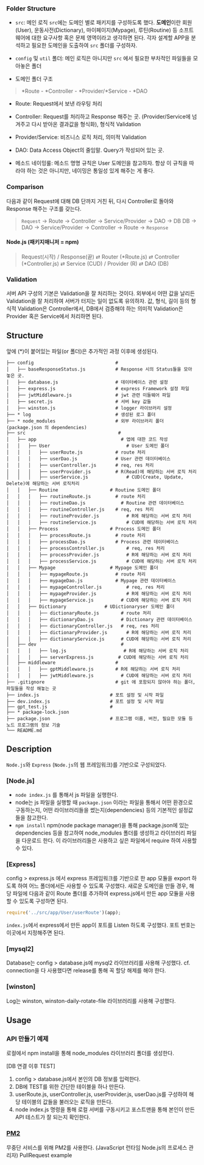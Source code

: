### Folder Structure
- `src`: 메인 로직 
  `src`에는 도메인 별로 패키지를 구성하도록 했다. **도메인**이란 회원(User), 운동사전(Dictionary), 마이페이지(Mypage), 루틴(Routine) 등 소프트웨어에 대한 요구사항 혹은 문제 영역이라고 생각하면 된다. 각자 설계할 APP을 분석하고 필요한 도메인을 도출하여 `src` 폴더를 구성하자.
- `config` 및 `util` 폴더: 메인 로직은 아니지만 `src` 에서 필요한 부차적인 파일들을 모아놓은 폴더

- 도메인 폴더 구조
> *Route - *Controller - *Provider/*Service - *DAO
  
- Route: Request에서 보낸 라우팅 처리
- Controller: Request를 처리하고 Response 해주는 곳. (Provider/Service에 넘겨주고 다시 받아온       결과값을 형식화), 형식적 Validation
- Provider/Service: 비즈니스 로직 처리, 의미적 Validation
- DAO: Data Access Object의 줄임말. Query가 작성되어 있는 곳. 

- 메소드 네이밍룰:
  메소드 명명 규칙은 User 도메인을 참고하자. 항상 이 규칙을 따라야 하는 것은 아니지만, 네이밍은 통일성 있게 해주는 게 좋다.
  

### Comparison
다음과 같이 Request에 대해 DB 단까지 거친 뒤, 다시 Controller로 돌아와 Response 해주는 구조를 갖는다.
> `Request` -> Route -> Controller -> Service/Provider -> DAO -> DB
> DB -> DAO -> Service/Provider -> Controller -> Route -> `Response`

#### Node.js (패키지매니저 = npm)
> Request(시작) / Response(끝)  ⇄ Router (*Route.js) ⇄ Controller (*Controller.js) ⇄ Service (CUD) / Provider (R) ⇄ DAO (DB)
 
### Validation
서버 API 구성의 기본은 Validation을 잘 처리하는 것이다. 외부에서 어떤 값을 날리든 Validation을 잘 처리하여 서버가 터지는 일이 없도록 유의하자.
값, 형식, 길이 등의 형식적 Validation은 Controller에서,
DB에서 검증해야 하는 의미적 Validation은 Provider 혹은 Service에서 처리하면 된다.

## Structure
앞에 (*)이 붙어있는 파일(or 폴더)은 추가적인 과정 이후에 생성된다.
```
├── config                              #
│   ├── baseResponseStatus.js           # Response 시의 Status들을 모아 놓은 곳. 
│   ├── database.js                     # 데이터베이스 관련 설정
│   ├── express.js                      # express Framework 설정 파일
│   ├── jwtMiddleware.js                # jwt 관련 미들웨어 파일
│   ├── secret.js                       # 서버 key 값들 
│   ├── winston.js                      # logger 라이브러리 설정
├── * log                               # 생성된 로그 폴더
├── * node_modules                    	# 외부 라이브러리 폴더 (package.json 의 dependencies)
├── src                     			 # 
│   ├── app              			      # 앱에 대한 코드 작성
│ 	│   ├── User            		      	# User 도메인 폴더
│   │ 	│   ├── userRoute.js            # route 처리
│   │ 	│   ├── userDao.js            	# User 관련 데이터베이스
│ 	│ 	│   ├── userController.js 	  	# req, res 처리
│ 	│ 	│   ├── userProvider.js   	  	# R(Read)에 해당하는 서버 로직 처리
│ 	│ 	│   ├── userService.js   		    # CUD(Create, Update, Delete)에 해당하는 서버 로직처리  
│ 	│   ├── Routine            		  # Routine 도메인 폴더
│   │ 	│   ├── routineRoute.js         # route 처리
│   │ 	│   ├── routineDao.js        	  # Routine 관련 데이터베이스
│ 	│ 	│   ├── routineController.js  	# req, res 처리
│ 	│ 	│   ├── routineProvider.js   		# R에 해당하는 서버 로직 처리
│ 	│ 	│   ├── routineService.js   		# CUD에 해당하는 서버 로직 처리  
│ 	│   ├── Process            		  # Process 도메인 폴더
│   │ 	│   ├── processRoute.js         # route 처리
│   │ 	│   ├── processDao.js          	# Process 관련 데이터베이스
│ 	│ 	│   ├── processController.js 		# req, res 처리
│ 	│ 	│   ├── processProvider.js   		# R에 해당하는 서버 로직 처리
│ 	│ 	│   ├── processService.js   		# CUD에 해당하는 서버 로직 처리  
│ 	│   ├── Mypage            		  # Mypage 도메인 폴더
│   │ 	│   ├── mypageRoute.js          # route 처리
│   │ 	│   ├── mypageDao.js          	# Mypage 관련 데이터베이스
│ 	│ 	│   ├── mypageController.js 		# req, res 처리
│ 	│ 	│   ├── mypageProvider.js   		# R에 해당하는 서버 로직 처리
│ 	│ 	│   ├── mypageService.js   		  # CUD에 해당하는 서버 로직 처리  
│ 	│   ├── Dictionary              # UDictionaryser 도메인 폴더
│   │ 	│   ├── dictionaryRoute.js        # route 처리
│   │ 	│   ├── dictionaryDao.js      	  # Dictionary 관련 데이터베이스
│ 	│ 	│   ├── dictionaryController.js   # req, res 처리
│ 	│ 	│   ├── dictionaryProvider.js   	# R에 해당하는 서버 로직 처리
│ 	│ 	│   ├── dictionaryService.js   	  # CUD에 해당하는 서버 로직 처리   
│   ├── dev              			      # 
│ 	│ 	│   ├── log.js   	               # R에 해당하는 서버 로직 처리
│ 	│ 	│   ├── serverExpress.js   	     # CUD에 해당하는 서버 로직 처리 
│   ├── middleware              		# 
│ 	│ 	│   ├── gptMiddleware.js       	# R에 해당하는 서버 로직 처리
│ 	│ 	│   ├── jwtMiddleware.js     	  # CUD에 해당하는 서버 로직 처리 
├── .gitignore                     		# git 에 포함되지 않아야 하는 폴더, 파일들을 작성 해놓는 곳
├── index.js                          # 포트 설정 및 시작 파일    
├── dev.index.js                      # 포트 설정 및 시작 파일    
├── gpt_test.js                       #     
├── * package-lock.json              	 
├── package.json                      # 프로그램 이름, 버전, 필요한 모듈 등 노드 프로그램의 정보 기술
└── README.md
```
## Description
`Node.js`와 `Express` (`Node.js`의 웹 프레임워크)를 기반으로 구성되었다. 

### [Node.js]
-  `node index.js` 를 통해서 js 파일을 실행한다.
-  node는 js 파일을 실행할 때 `package.json` 이라는 파일을 통해서 어떤 환경으로 구동하는지, 어떤 라이브러리들을 썼는지(dependencies) 등의 기본적인 설정값 들을 참고한다.
- `npm install` npm(node package manager)을 통해 package.json에 있는 dependencies 등을 참고하여 node_modules 폴더를 생성하고 라이브러리 파일을 다운로드 한다. 이 라이브러리들은 사용하고 싶은 파일에서 require 하여 사용할 수 있다.

### [Express]
config > express.js 에서 express 프레임워크를 기반으로 한 app 모듈을 export 하도록 하여 어느 폴더에서든 사용할 수 있도록 구성했다.
새로운 도메인을 만들 경우, 해당 파일에 다음과 같이 Route 폴더를 추가하여 express.js에서 만든 app 모듈을 사용할 수 있도록 구성하면 된다.    
```javascript
require('../src/app/User/userRoute')(app);
```
`index.js`에서 express에서 만든 app이 포트를 Listen 하도록 구성했다. 포트 번호는 이곳에서 지정해주면 된다. 

### [mysql2]
Database는 config > database.js에 mysql2 라이브러리를 사용해 구성했다.
cf. connection을 다 사용했다면 release를 통해 꼭 할당 해제를 해야 한다.

### [winston]
Log는 winston, winston-daily-rotate-file 라이브러리를 사용해 구성했다.

## Usage

### API 만들기 예제
로컬에서 npm install을 통해 node_modules 라이브러리 폴더를 생성한다.

[DB 연결 이후 TEST]
1. config > database.js에서 본인의 DB 정보를 입력한다.
2. DB에 TEST를 위한 간단한 테이블을 하나 만든다.   
3. userRoute.js, userController.js, userProvider.js, userDao.js를 구성하여 해당 테이블의 값들을 불러오는 로직을 만든다.
4. node index.js 명령을 통해 로컬 서버를 구동시키고 포스트맨을 통해 본인이 만든 API 테스트가 잘 되는지 확인한다.

### [PM2](https://pm2.keymetrics.io/)
무중단 서비스를 위해 PM2를 사용한다. (JavaScript 런타임 Node.js의 프로세스 관리자)
PullRequest example
